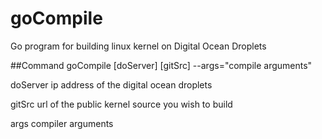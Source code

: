 # goCompile
Go program for building linux kernel on Digital Ocean Droplets

##Command
goCompile [doServer] [gitSrc] --args="compile arguments"

doServer  ip address of the digital ocean droplets

gitSrc    url of the public kernel source you wish to build

args      compiler arguments
